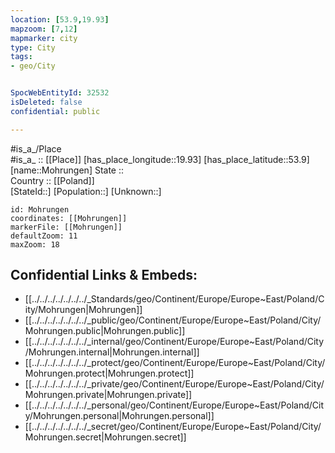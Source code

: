 ```yaml
---
location: [53.9,19.93] 
mapzoom: [7,12] 
mapmarker: city 
type: City
tags:
- geo/City


SpocWebEntityId: 32532
isDeleted: false
confidential: public

---
```

#is_a_/Place  
#is_a_ :: [[Place]] 
[has_place_longitude::19.93] 
[has_place_latitude::53.9] 
[name::Mohrungen] 
State ::  
Country :: [[Poland]]  
[StateId::] 
[Population::] 
[Unknown::] 


```leaflet
id: Mohrungen
coordinates: [[Mohrungen]] 
markerFile: [[Mohrungen]] 
defaultZoom: 11 
maxZoom: 18
```


## Confidential Links & Embeds: 
- [[../../../../../../../_Standards/geo/Continent/Europe/Europe~East/Poland/City/Mohrungen|Mohrungen]] 
- [[../../../../../../../_public/geo/Continent/Europe/Europe~East/Poland/City/Mohrungen.public|Mohrungen.public]] 
- [[../../../../../../../_internal/geo/Continent/Europe/Europe~East/Poland/City/Mohrungen.internal|Mohrungen.internal]] 
- [[../../../../../../../_protect/geo/Continent/Europe/Europe~East/Poland/City/Mohrungen.protect|Mohrungen.protect]] 
- [[../../../../../../../_private/geo/Continent/Europe/Europe~East/Poland/City/Mohrungen.private|Mohrungen.private]] 
- [[../../../../../../../_personal/geo/Continent/Europe/Europe~East/Poland/City/Mohrungen.personal|Mohrungen.personal]] 
- [[../../../../../../../_secret/geo/Continent/Europe/Europe~East/Poland/City/Mohrungen.secret|Mohrungen.secret]] 
